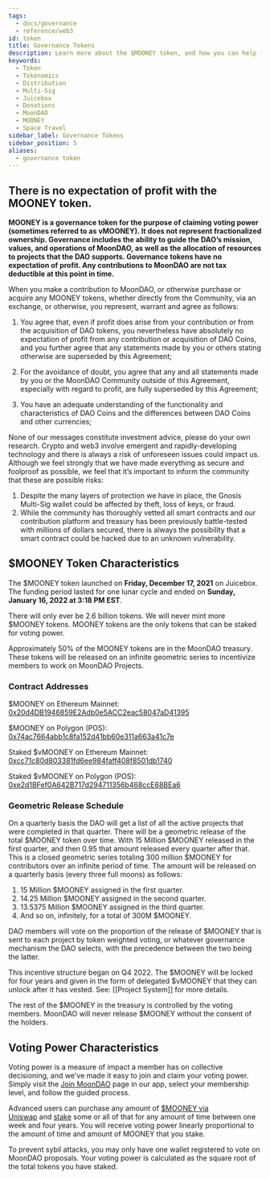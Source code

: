 ```yaml
---
tags:
  - docs/governance
  - reference/web3
id: token
title: Governance Tokens
description: Learn more about the $MOONEY token, and how you can help fund the decentralization of space travel.
keywords:
  - Token
  - Tokenomics
  - Distribution
  - Multi-Sig
  - Juicebox
  - Donations
  - MoonDAO
  - MOONEY
  - Space Travel
sidebar_label: Governance Tokens
sidebar_position: 5
aliases:
  - governance token
---
```

## There is no expectation of profit with the MOONEY token.

**MOONEY is a governance token for the purpose of claiming voting power (sometimes referred to as vMOONEY). It does not represent fractionalized ownership. Governance includes the ability to guide the DAO’s mission, values, and operations of MoonDAO, as well as the allocation of resources to projects that the DAO supports. Governance tokens have no expectation of profit. Any contributions to MoonDAO are not tax deductible at this point in time.**

When you make a contribution to MoonDAO, or otherwise purchase or acquire any MOONEY tokens, whether directly from the Community, via an exchange, or otherwise, you represent, warrant and agree as follows:

1. You agree that, even if profit does arise from your contribution or from the acquisition of DAO tokens, you nevertheless have absolutely no expectation of profit from any contribution or acquisition of DAO Coins, and you further agree that any statements made by you or others stating otherwise are superseded by this Agreement;

2. For the avoidance of doubt, you agree that any and all statements made by you or the MoonDAO Community outside of this Agreement, especially with regard to profit, are fully superseded by this Agreement;

3. You have an adequate understanding of the functionality and characteristics of DAO Coins and the differences between DAO Coins and other currencies;

None of our messages constitute investment advice, please do your own research. Crypto and web3 involve emergent and rapidly-developing technology and there is always a risk of unforeseen issues could impact us. Although we feel strongly that we have made everything as secure and foolproof as possible, we feel that it’s important to inform the community that these are possible risks:
1. Despite the many layers of protection we have in place, the Gnosis Multi-Sig wallet could be affected by theft, loss of keys, or fraud.
2. While the community has thoroughly vetted all smart contracts and our contribution platform and treasury has been previously battle-tested with millions of dollars secured, there is always the possibility that a smart contract could be hacked due to an unknown vulnerability.

## $MOONEY Token Characteristics

The $MOONEY token launched on **Friday, December 17, 2021** on Juicebox. The funding period lasted for one lunar cycle and ended on **Sunday, January 16, 2022 at 3:18 PM EST**. 

There will only ever be 2.6 billion tokens. We will never mint more $MOONEY tokens.
MOONEY tokens are the only tokens that can be staked for voting power.

Approximately 50% of the MOONEY tokens are in the MoonDAO treasury. These tokens will be released on an infinite geometric series to incentivize members to work on MoonDAO Projects.

### Contract Addresses
$MOONEY on Ethereum Mainnet:
[0x20d4DB1946859E2Adb0e5ACC2eac58047aD41395](https://etherscan.io/address/0x20d4DB1946859E2Adb0e5ACC2eac58047aD41395)

$MOONEY on Polygon (POS):
[0x74ac7664abb1c8fa152d41bb60e311a663a41c7e](https://polygonscan.com/token/0x74ac7664abb1c8fa152d41bb60e311a663a41c7e)

Staked $vMOONEY on Ethereum Mainnet: 
[0xcc71c80d803381fd6ee984faff408f8501db1740](https://etherscan.io/token/0xcc71c80d803381fd6ee984faff408f8501db1740)

Staked $vMOONEY on Polygon (POS): 
[0xe2d1BFef0A642B717d294711356b468ccE68BEa6](https://polygonscan.com/token/0xe2d1BFef0A642B717d294711356b468ccE68BEa6)

### Geometric Release Schedule
On a quarterly basis the DAO will get a list of all the active projects that were completed in that quarter.
There will be a geometric release of the total $MOONEY token over time. With 15 Million $MOONEY released in the first quarter, and then 0.95 that amount released every quarter after that. This is a closed geometric series totaling 300 million $MOONEY for contributors over an infinite period of time. The amount will be released on a quarterly basis (every three full moons) as follows:
1. 15 Million $MOONEY assigned in the first quarter.
2. 14.25 Million $MOONEY assigned in the second quarter.
3. 13.5375 Million $MOONEY assigned in the third quarter.
4. And so on, infinitely, for a total of 300M $MOONEY.

DAO members will vote on the proportion of the release of $MOONEY that is sent to each project by token weighted voting, or whatever governance mechanism the DAO selects, with the precedence between the two being the latter.

This incentive structure began on Q4 2022. The $MOONEY will be locked for four years and given in the form of delegated $vMOONEY that they can unlock after it has vested. See: [[Project System]] for more details.

The rest of the $MOONEY in the treasury is controlled by the voting members. MoonDAO will never release $MOONEY without the consent of the holders.

## Voting Power Characteristics

Voting power is a measure of impact a member has on collective decisioning, and we've made it easy to join and claim your voting power. Simply visit the [Join MoonDAO](https://www.moondao.com/join) page in our app, select your membership level, and follow the guided process. 

Advanced users can purchase any amount of [$MOONEY via Uniswap](https://app.uniswap.org/swap?inputCurrency=ETH&outputCurrency=0x20d4DB1946859E2Adb0e5ACC2eac58047aD41395&chain=mainnet) and [stake](https://www.moondao.com/lock) some or all of that for any amount of time between one week and four years. You will receive voting power linearly proportional to the amount of time and amount of MOONEY that you stake.

To prevent sybil attacks, you may only have one wallet registered to vote on MoonDAO proposals. Your voting power is calculated as the square root of the total tokens you have staked.
